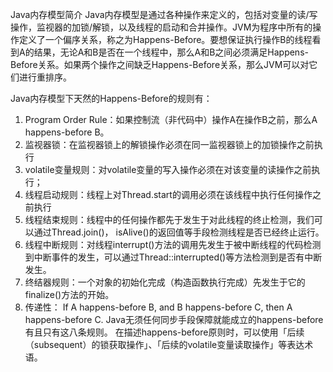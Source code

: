 Java内存模型简介
Java内存模型是通过各种操作来定义的，包括对变量的读/写操作，监视器的加锁/解锁，以及线程的启动和合并操作。JVM为程序中所有的操作定义了一个偏序关系，称之为Happens-Before。要想保证执行操作B的线程看到A的结果，无论A和B是否在一个线程中，那么A和B之间必须满足Happens-Before关系。如果两个操作之间缺乏Happens-Before关系，那么JVM可以对它们进行重排序。

Java内存模型下天然的Happens-Before的规则有：
1. Program Order Rule：如果控制流（非代码中）操作A在操作B之前，那么A happens-before B。
2. 监视器锁：在监视器锁上的解锁操作必须在同一监视器锁上的加锁操作之前执行
3. volatile变量规则：对volatile变量的写入操作必须在对该变量的读操作之前执行；
4. 线程启动规则：线程上对Thread.start的调用必须在该线程中执行任何操作之前执行
5. 线程结束规则：线程中的任何操作都先于发生于对此线程的终止检测，我们可以通过Thread.join()， isAlive()的返回值等手段检测线程是否已经终止运行。
6. 线程中断规则：对线程interrupt()方法的调用先发生于被中断线程的代码检测到中断事件的发生，可以通过Thread::interrupted()等方法检测到是否有中断发生。
7. 终结器规则：一个对象的初始化完成（构造函数执行完成）先发生于它的finalize()方法的开始。
8. 传递性： If A happens-before B, and B happens-before C, then A happens-before C.
   Java无须任何同步手段保障就能成立的happens-before有且只有这八条规则。
   在描述happens-before原则时，可以使用「后续（subsequent）的锁获取操作」、「后续的volatile变量读取操作」等表达术语。
